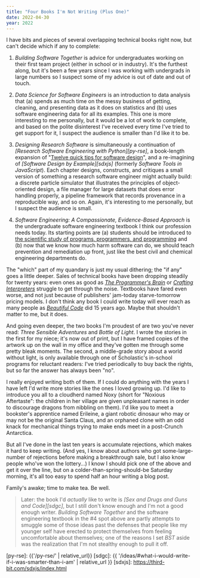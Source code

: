 ```yaml
---
title: "Four Books I'm Not Writing (Plus One)"
date: 2022-04-30
year: 2022
---
```


I have bits and pieces of several overlapping technical books right now,
but can't decide which if any to complete:

1.  *Building Software Together*
    is advice for undergraduates working on their first team project
    (either in school or in industry).
    It's the furthest along,
    but it's been a few years since I was working with undergrads in large numbers
    so I suspect some of my advice is out of date and out of touch.

2.  *Data Science for Software Engineers*
    is an introduction to data analysis
    that (a) spends as much time on the messy business of getting, cleaning, and presenting data
    as it does on statistics
    and (b) uses software engineering data for all its examples.
    This one is more interesting to me personally,
    but it would be a lot of work to complete,
    and based on the polite disinterest I've received
    every time I've tried to get support for it,
    I suspect the audience is smaller than I'd like it to be.

3.  *Designing Research Software*
    is simultaneously
    a continuation of *[Research Software Engineering with Python][py-rse]*,
    a book-length expansion of "[Twelve quick tips for software design][12-tips]",
    and a re-imagining of *[Software Design by Example][sdxjs]*
    (formerly *Software Tools in JavaScript*).
    Each chapter designs, constructs, and critiques
    a small version of something a research software engineer might actually build:
    a discrete particle simulator that illustrates the principles of object-oriented design,
    a file manager for large datasets that does error handling properly,
    a pipeline framework that records provenance in a reproducible way,
    and so on.
    Again,
    it's interesting to me personally,
    but I suspect the audience is small.

4.  *Software Engineering: A Compassionate, Evidence-Based Approach*
    is the undergraduate software engineering textbook I think our profession needs today.
    Its starting points are
    (a) students should be introduced to
    [the scientific study of programs, programmers, and programming][nwit]
    and (b) now that we know how much harm software can do,
    we should teach prevention and remediation up front,
    just like the best civil and chemical engineering departments do.

The "which" part of my quandary is just my usual dithering;
the "if any" goes a little deeper.
Sales of technical books have been dropping steadily for twenty years:
even ones as good as *[The Programmer's Brain][brain]* or *[Crafting Interpreters][interpreters]*
struggle to get through the noise.
Textbooks have fared even worse,
and not just because of publishers' jam-today starve-tomorrow pricing models.
I don't think any book I could write today
will ever reach as many people as *[Beautiful Code][bc]* did 15 years ago.
Maybe that shouldn't matter to me, but it does.

And going even deeper,
the two books I'm proudest of are two you've never read:
*Three Sensible Adventures* and *Bottle of Light*.
I wrote the stories in the first for my niece;
it's now out of print,
but I have framed copies of the artwork up on the wall in my office
and they've gotten me through some pretty bleak moments.
The second,
a middle-grade story about a world without light,
is only available through one of Scholastic's in-school programs for reluctant readers:
I've tried periodically to buy back the rights,
but so far the answer has always been "no".

I really enjoyed writing both of them.
If I could do anything with the years I have left
I'd write more stories like the ones I loved growing up.
I'd like to introduce you all to a cloudherd named Noxy
(short for "Noxious Aftertaste":
the children in her village are given unpleasant names
in order to discourage dragons from nibbling on them).
I'd like you to meet a bookster's apprentice named Erileine,
a giant robotic dinosaur who may or may not be the original Santa Claus,
and an orphaned clone with an odd knack for mechanical things
trying to make ends meet in a post-Crunch Antarctica.

But all I've done in the last ten years is accumulate rejections,
which makes it hard to keep writing.
(And yes,
I know about authors who got some-large-number of rejections
before making a breakthrough sale,
but I also know people who've won the lottery…)
I know I should pick one of the above and get it over the line,
but on a colder-than-spring-should-be Saturday morning,
it's all too easy to spend half an hour writing a blog post.

Family's awake; time to make tea.
Be well.

> Later: the book I'd *actually* like to write is
> *[Sex and Drugs and Guns and Code][sdgc]*,
> but I still don't know enough
> and I'm not a good enough writer.
> *Building Software Together* and the software engineering textbook in the #4 spot above
> are partly attempts to smuggle some of those ideas
> past the defenses that people like my younger self have erected
> to protect themselves from feeling uncomfortable about themselves;
> one of the reasons I set *BST* aside
> was the realization that I'm not stealthy enough to pull it off.

[12-tips]: https://journals.plos.org/ploscompbiol/article?id=10.1371/journal.pcbi.1009809
[bc]: https://www.oreilly.com/library/view/beautiful-code/9780596510046/
[brain]: https://www.manning.com/books/the-programmers-brain
[interpreters]: https://craftinginterpreters.com/
[nwit]: https://neverworkintheory.org/
[py-rse]: {{'/py-rse/' | relative_url}}
[sdgc]: {{ '/ideas/#what-i-would-write-if-i-was-smarter-than-i-am' | relative_url }}
[sdxjs]: https://third-bit.com/sdxjs/index.html
